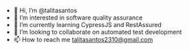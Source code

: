 - 👋 Hi, I’m @talitasantos
- 👀 I’m interested in software quality assurance
- 🌱 I’m currently learning CypressJS and RestAssured
- 💞️ I’m looking to collaborate on automated test development
- 📫 How to reach me talitasantos2310@gmail.com

<!---
talitasantos/talitasantos is a ✨ special ✨ repository because its `README.md` (this file) appears on your GitHub profile.
You can click the Preview link to take a look at your changes.
--->
